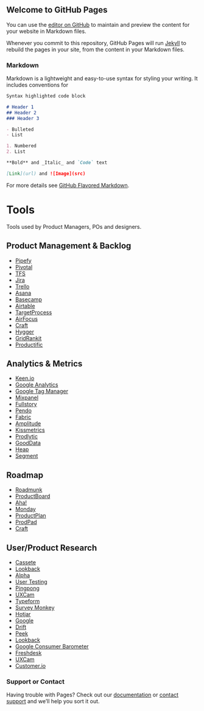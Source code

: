 ## Welcome to GitHub Pages

You can use the [editor on GitHub](https://github.com/andreluizfsantos/ProductManagement/edit/master/index.md) to maintain and preview the content for your website in Markdown files.

Whenever you commit to this repository, GitHub Pages will run [Jekyll](https://jekyllrb.com/) to rebuild the pages in your site, from the content in your Markdown files.

### Markdown

Markdown is a lightweight and easy-to-use syntax for styling your writing. It includes conventions for

```markdown
Syntax highlighted code block

# Header 1
## Header 2
### Header 3

- Bulleted
- List

1. Numbered
2. List

**Bold** and _Italic_ and `Code` text

[Link](url) and ![Image](src)
```

For more details see [GitHub Flavored Markdown](https://guides.github.com/features/mastering-markdown/).

# Tools

Tools used by Product Managers, POs and designers.

## Product Management & Backlog
- [Pipefy](http://www.pipefy.com)
- [Pivotal](https://pivotal.io/tracker)
- [TFS](https://www.visualstudio.com/tfs/)
- [Jira](https://www.atlassian.com/software/jira)
- [Trello](https://trello.com/)
- [Asana](https://asana.com/)
- [Basecamp](https://basecamp.com/)
- [Airtable](https://airtable.com/)
- [TargetProcess](https://www.targetprocess.com/)
- [AirFocus](https://airfocus.io/)
- [Craft](https://craft.io/)
- [Hygger](https://hygger.io/)
- [GridRankit](https://www.gridrankit.com/)
- [Productific](https://productific.com/)

## Analytics & Metrics
- [Keen.io](https://keen.io/)
- [Google Analytics](https://www.google.com/analytics)
- [Google Tag Manager](http://tagmanager.google.com/)
- [Mixpanel](https://mixpanel.com/)
- [Fullstory](https://www.fullstory.com/)
- [Pendo](https://www.pendo.io/)
- [Fabric](https://get.fabric.io/)
- [Amplitude](https://amplitude.com/)
- [Kissmetrics](https://www.kissmetrics.com/)
- [Prodlytic](https://prodlytic.com/)
- [GoodData](https://www.gooddata.com/)
- [Heap](https://heapanalytics.com/)
- [Segment](https://segment.com/)

## Roadmap
- [Roadmunk](https://roadmunk.com/)
- [ProductBoard](https://www.productboard.com/)
- [Aha!](https://www.aha.io/)
- [Monday](https://monday.com/)
- [ProductPlan](https://www.productplan.com/)
- [ProdPad](https://www.prodpad.com/)
- [Craft](https://craft.io/)

## User/Product Research
- [Cassete](http://www.cassette.design/)
- [Lookback](https://lookback.io/)
- [Alpha](https://alphahq.com/)
- [User Testing](https://www.usertesting.com/)
- [Pingpong](https://hellopingpong.com/)
- [UXCam](https://uxcam.com/)
- [Typeform](https://www.typeform.com/?)
- [Survey Monkey](https://www.surveymonkey.com/)
- [Hotjar](https://www.hotjar.com/)
- [Google](https://www.google.com/forms/about/)
- [Drift](https://www.drift.com/)
- [Peek](https://peek.usertesting.com/)
- [Lookback](https://lookback.io/)
- [Google Consumer Barometer](ttps://www.consumerbarometer.com/en/)
- [Freshdesk](https://freshdesk.com/)
- [UXCam](https://uxcam.com/)
- [Customer.io](https://customer.io/)

### Support or Contact

Having trouble with Pages? Check out our [documentation](https://help.github.com/categories/github-pages-basics/) or [contact support](https://github.com/contact) and we’ll help you sort it out.
